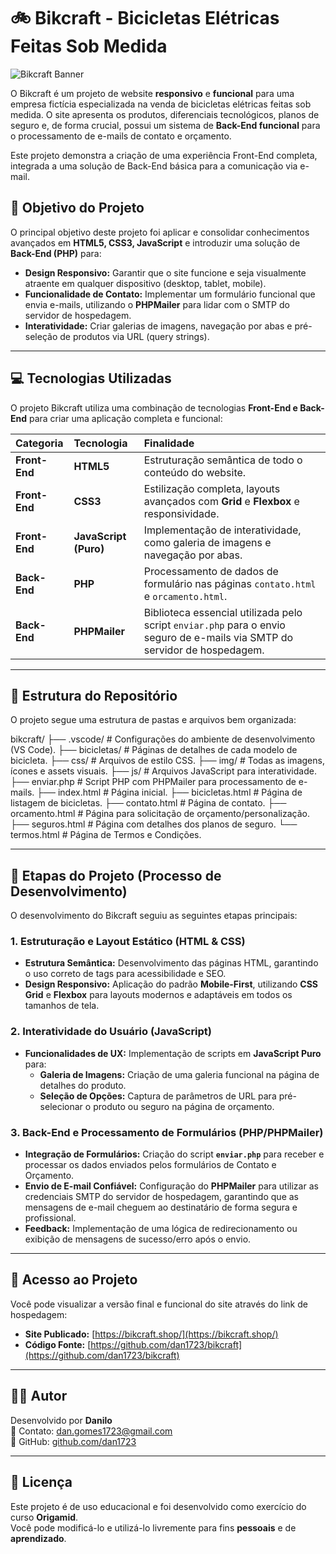 # 🚲 Bikcraft - Bicicletas Elétricas Feitas Sob Medida

![Bikcraft Banner](https://bikcraft.shop/img/bikcraft.svg)

O Bikcraft é um projeto de website **responsivo** e **funcional** para uma empresa fictícia especializada na venda de bicicletas elétricas feitas sob medida. O site apresenta os produtos, diferenciais tecnológicos, planos de seguro e, de forma crucial, possui um sistema de **Back-End funcional** para o processamento de e-mails de contato e orçamento.

Este projeto demonstra a criação de uma experiência Front-End completa, integrada a uma solução de Back-End básica para a comunicação via e-mail.

## 🎯 Objetivo do Projeto

O principal objetivo deste projeto foi aplicar e consolidar conhecimentos avançados em **HTML5, CSS3, JavaScript** e introduzir uma solução de **Back-End (PHP)** para:

* **Design Responsivo:** Garantir que o site funcione e seja visualmente atraente em qualquer dispositivo (desktop, tablet, mobile).
* **Funcionalidade de Contato:** Implementar um formulário funcional que envia e-mails, utilizando o **PHPMailer** para lidar com o SMTP do servidor de hospedagem.
* **Interatividade:** Criar galerias de imagens, navegação por abas e pré-seleção de produtos via URL (query strings).

---

## 💻 Tecnologias Utilizadas

O projeto Bikcraft utiliza uma combinação de tecnologias **Front-End e Back-End** para criar uma aplicação completa e funcional:

| Categoria | Tecnologia | Finalidade |
| :--- | :--- | :--- |
| **Front-End** | **HTML5** | Estruturação semântica de todo o conteúdo do website. |
| **Front-End** | **CSS3** | Estilização completa, layouts avançados com **Grid** e **Flexbox** e responsividade. |
| **Front-End** | **JavaScript (Puro)** | Implementação de interatividade, como galeria de imagens e navegação por abas. |
| **Back-End** | **PHP** | Processamento de dados de formulário nas páginas `contato.html` e `orcamento.html`. |
| **Back-End** | **PHPMailer** | Biblioteca essencial utilizada pelo script `enviar.php` para o envio seguro de e-mails via SMTP do servidor de hospedagem. |

---

## 📁 Estrutura do Repositório

O projeto segue uma estrutura de pastas e arquivos bem organizada:

bikcraft/
├── .vscode/          # Configurações do ambiente de desenvolvimento (VS Code).
├── bicicletas/       # Páginas de detalhes de cada modelo de bicicleta.
├── css/              # Arquivos de estilo CSS.
├── img/              # Todas as imagens, ícones e assets visuais.
├── js/               # Arquivos JavaScript para interatividade.
├── enviar.php        # Script PHP com PHPMailer para processamento de e-mails.
├── index.html        # Página inicial.
├── bicicletas.html   # Página de listagem de bicicletas.
├── contato.html      # Página de contato.
├── orcamento.html    # Página para solicitação de orçamento/personalização.
├── seguros.html      # Página com detalhes dos planos de seguro.
└── termos.html       # Página de Termos e Condições.

---

## 🚀 Etapas do Projeto (Processo de Desenvolvimento)

O desenvolvimento do Bikcraft seguiu as seguintes etapas principais:

### 1. Estruturação e Layout Estático (HTML & CSS)

* **Estrutura Semântica:** Desenvolvimento das páginas HTML, garantindo o uso correto de tags para acessibilidade e SEO.
* **Design Responsivo:** Aplicação do padrão **Mobile-First**, utilizando **CSS Grid** e **Flexbox** para layouts modernos e adaptáveis em todos os tamanhos de tela.

### 2. Interatividade do Usuário (JavaScript)

* **Funcionalidades de UX:** Implementação de scripts em **JavaScript Puro** para:
    * **Galeria de Imagens:** Criação de uma galeria funcional na página de detalhes do produto.
    * **Seleção de Opções:** Captura de parâmetros de URL para pré-selecionar o produto ou seguro na página de orçamento.

### 3. Back-End e Processamento de Formulários (PHP/PHPMailer)

* **Integração de Formulários:** Criação do script **`enviar.php`** para receber e processar os dados enviados pelos formulários de Contato e Orçamento.
* **Envio de E-mail Confiável:** Configuração do **PHPMailer** para utilizar as credenciais SMTP do servidor de hospedagem, garantindo que as mensagens de e-mail cheguem ao destinatário de forma segura e profissional.
* **Feedback:** Implementação de uma lógica de redirecionamento ou exibição de mensagens de sucesso/erro após o envio.

---

## 🔗 Acesso ao Projeto

Você pode visualizar a versão final e funcional do site através do link de hospedagem:

* **Site Publicado:** [https://bikcraft.shop/](https://bikcraft.shop/)
* **Código Fonte:** [https://github.com/dan1723/bikcraft](https://github.com/dan1723/bikcraft)

---
## 🧑‍💻 Autor

Desenvolvido por **Danilo**  
📧 Contato: dan.gomes1723@gmail.com  
🔗 GitHub: [github.com/dan1723](https://github.com/dan1723)

---

## 🪪 Licença

Este projeto é de uso educacional e foi desenvolvido como exercício do curso **Origamid**.  
Você pode modificá-lo e utilizá-lo livremente para fins **pessoais** e de **aprendizado**.